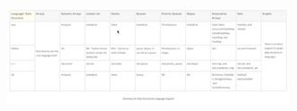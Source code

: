 <img src="assets/Data Structures In Different Languages.png" alt="Data Structures In Different Languages" style="zoom:50%;" />      






      





 